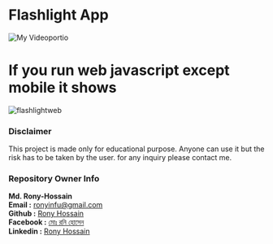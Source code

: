 # Flashlight App 

![My Videoportio](https://user-images.githubusercontent.com/95837116/150724724-53b6f096-432a-42bf-9a4a-030cf22bde5f.gif)



# If you run web javascript except mobile it shows



![flashlightweb](https://user-images.githubusercontent.com/95837116/150725557-ef61141f-29d0-493a-875e-5102b2a4f203.png)


### Disclaimer
This project is made only for educational purpose. Anyone can use it but the risk has to be taken by the user.
for any inquiry please contact me.

### Repository Owner Info

__Md. Rony-Hossain__ <br>
__Email :__ [ ronyinfu@gmail.com ](mailto:ronyinfu@gmail.com) <br>
__Github :__ [Rony Hossain](https://github.com/Ronyinfu)<br>
__Facebook :__ [মোঃ রনি হোসেন ](https://www.facebook.com/Ronyinfu/) <br>
__Linkedin :__  [Rony Hossain](https://www.linkedin.com/in/ronyinfu/)
<br>
<br>



